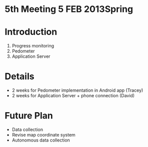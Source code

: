 # 5th Meeting 5 FEB 2013Spring

# Introduction #
  1. Progress monitoring
  1. Pedometer
  1. Application Server

# Details #
  * 2 weeks for Pedometer implementation in Android app (Tracey)
  * 2 weeks for Application Server + phone connection (David)

# Future Plan #
  * Data collection
  * Revise map coordinate system
  * Autonomous data collection